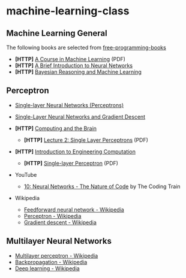 # machine-learning-class

## Machine Learning General

The following books are selected from [free-programming-books](https://github.com/EbookFoundation/free-programming-books/blob/master/free-programming-books.md#machine-learning)

- **[HTTP]** [A Course in Machine Learning](http://ciml.info/dl/v0_9/ciml-v0_9-all.pdf) (PDF)
- **[HTTP]** [A Brief Introduction to Neural Networks](http://www.dkriesel.com/en/science/neural_networks#a_brief_introduction_to_neural_networks)
- **[HTTP]** [Bayesian Reasoning and Machine Learning](http://www.cs.ucl.ac.uk/staff/d.barber/brml/)

## Perceptron

- [Single-layer Neural Networks (Perceptrons)](https://computing.dcu.ie/~humphrys/Notes/Neural/single.neural.html)
- [Single-Layer Neural Networks and Gradient Descent](https://sebastianraschka.com/Articles/2015_singlelayer_neurons.html)

- **[HTTP]** [Computing and the Brain](http://www.cs.stir.ac.uk/courses/ITNP4B/lectures/)
  - **[HTTP]** [Lecture 2: Single Layer Perceptrons](http://www.cs.stir.ac.uk/courses/ITNP4B/lectures/kms/2-Perceptrons.pdf) (PDF)
- **[HTTP]** [Introduction to Engineering Computation](http://www.cogconfluence.com/caam-210/)
  - **[HTTP]** [Single-layer Perceptron](http://www.cogconfluence.com/wp-content/uploads/2013/12/notes.pdf) (PDF)

- YouTube
  - [10: Neural Networks - The Nature of Code](https://www.youtube.com/playlist?list=PLRqwX-V7Uu6aCibgK1PTWWu9by6XFdCfh) by The Coding Train

- Wikipedia
  - [Feedforward neural network - Wikipedia](https://en.wikipedia.org/wiki/Feedforward_neural_network)
  - [Perceptron - Wikipedia](https://en.wikipedia.org/wiki/Perceptron)
  - [Gradient descent - Wikipedia](https://en.wikipedia.org/wiki/Gradient_descent)

## Multilayer Neural Networks

- [Multilayer perceptron - Wikipedia](https://en.wikipedia.org/wiki/Multilayer_perceptron)
- [Backpropagation - Wikipedia](https://en.wikipedia.org/wiki/Backpropagation)
- [Deep learning - Wikipedia](https://en.wikipedia.org/wiki/Deep_learning)

